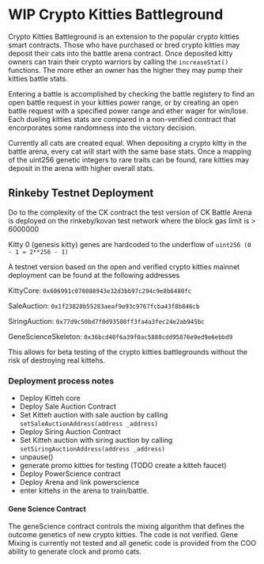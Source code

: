 # WIP Crypto Kitties Battleground

Crypto Kitties Battleground is an extension to the popular crypto kitties smart contracts. Those who have purchased or bred crypto kitties may deposit their cats into the battle arena contract. Once deposited kitty owners can train their crypto warriors by calling the `increaseStat()` functions. The more ether an owner has the higher they may pump their kitties battle stats.

Entering a battle is accomplished by checking the battle registery to find an open battle request in your kitties power range, or by creating an open battle request with a specified power range and ether wager for win/lose. Each dueling kitties stats are compared in a non-verified contract that encorporates some randomness into the victory decision.

Currently all cats are created equal. When depositing a crypto kitty in the battle arena, every cat will start with the same base stats. Once a mapping of the uint256 genetic integers to rare traits can be found, rare kitties may deposit in the arena with higher overall stats.

## Rinkeby Testnet Deployment

Do to the complexity of the CK contract the test version of CK Battle Arena is deployed on the rinkeby/kovan test network where the block gas limit is > 6000000

Kitty 0 (genesis kitty) genes are hardcoded to the underflow of `uint256 (0 - 1 = 2**256 - 1)`

A testnet version based on the open and verified crypto kitties mainnet deployment can be found at the following addresses

KittyCore: `0x606991c078088943e32d3bb97c294c9e8b6480fc`

SaleAuction: `0x1f23828b55283aeaf9e93c9767fcba43f8b846cb`

SiringAuction: `0x77d9c50bd7f0d93580ff3fa4a3fec24e2ab945bc`

GeneScienceSkeleton: `0x36bcd40f6a39f0ac5880cdd95876e9ed9e6ebbd9`


This allows for beta testing of the crypto kitties battlegrounds without the risk of destroying real kittehs.

### Deployment process notes

- Deploy Kitteh core
- Deploy Sale Auction Contract 
- Set Kitteh auction with sale auction by calling `setSaleAuctionAddress(address _address)`
- Deploy Siring Auction Contract
- Set Kitteh auction with siring auction by calling `setSiringAuctionAddress(address _address)`
- unpause()
- generate promo kitties for testing (TODO create a kitteh faucet)
- Deploy PowerScience contract
- Deploy Arena and link powerscience
- enter kittehs in the arena to train/battle.

#### Gene Science Contract

The geneScience contract controls the mixing algorithm that defines the outcome genetics of new crypto kitties. The code is not verified. Gene Mixing is currently not tested and all genetic code is provided from the COO ability to generate clock and promo cats. 
